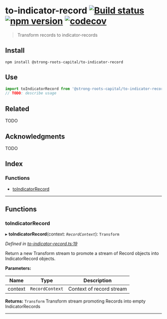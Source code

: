 
to-indicator-record [![Build status](https://travis-ci.org/strong-roots-capital/to-indicator-record.svg?branch=master)](https://travis-ci.org/strong-roots-capital/to-indicator-record) [![npm version](https://img.shields.io/npm/v/@strong-roots-capital/to-indicator-record.svg)](https://npmjs.org/package/@strong-roots-capital/to-indicator-record) [![codecov](https://codecov.io/gh/strong-roots-capital/to-indicator-record/branch/master/graph/badge.svg)](https://codecov.io/gh/strong-roots-capital/to-indicator-record)
====================================================================================================================================================================================================================================================================================================================================================================================================================================================================================================================================

> Transform records to indicator-records

Install
-------

```shell
npm install @strong-roots-capital/to-indicator-record
```

Use
---

```typescript
import toIndicatorRecord from '@strong-roots-capital/to-indicator-record'
// TODO: describe usage
```

Related
-------

TODO

Acknowledgments
---------------

TODO

## Index

### Functions

* [toIndicatorRecord](#toindicatorrecord)

---

## Functions

<a id="toindicatorrecord"></a>

###  toIndicatorRecord

▸ **toIndicatorRecord**(context: *`RecordContext`*): `Transform`

*Defined in [to-indicator-record.ts:19](https://github.com/strong-roots-capital/to-indicator-record/blob/895704d/src/to-indicator-record.ts#L19)*

Return a new Transform stream to promote a stream of Record objects into IndicatorRecord objects.

**Parameters:**

| Name | Type | Description |
| ------ | ------ | ------ |
| context | `RecordContext` |  Context of record stream |

**Returns:** `Transform`
Transform stream promoting Records into empty IndicatorRecords

___

